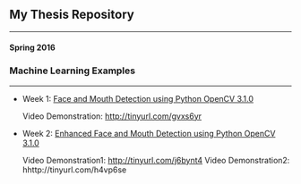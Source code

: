 ## My Thesis Repository
________________________
#### Spring 2016
### Machine Learning Examples
___________________________________
* Week 1: [Face and Mouth Detection using Python OpenCV 3.1.0](https://github.com/AM486/Thesis-Repo/tree/master/Face_Mouth_Detection )
 
     Video Demonstration: http://tinyurl.com/gvxs6yr

* Week 2: [Enhanced Face and Mouth Detection using Python OpenCV 3.1.0](https://github.com/arvartho/Thesis-Repo/tree/master/Face_Mouth_Detection_Corrected)
 
     Video Demonstration1: http://tinyurl.com/j6bynt4
     Video Demonstration2: hhttp://tinyurl.com/h4vp6se



 
